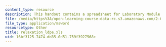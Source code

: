 ```yaml
---
content_type: resource
description: This handout contains a spreadsheet for Laboratory Module 2.
file: /media/https%3A/open-learning-course-data-rc.s3.amazonaws.com/2-002-mechanics-and-materials-ii-spring-2004/16bf31257474dd850d51759f3927568c_relaxation_ldpe.xls
file_type: application/msword
resourcetype: Other
title: relaxation_ldpe.xls
uid: 16bf3125-7474-dd85-0d51-759f3927568c
---
```

